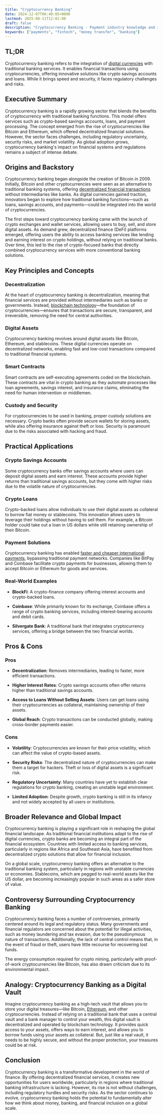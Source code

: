 ```yaml
---
title: "Cryptocurrency Banking"
date: 2024-12-07T06:40:05+0000
lastmod: 2025-08-11T12:01:00
draft: false
description: "Cryptocurrency Banking - Payment industry knowledge and insights"
keywords: ["payments", "fintech", "money transfer", "banking"]
---
```


## TL;DR

Cryptocurrency banking refers to the integration of [digital currencies](https://faisalkhanllc.xyz/resources/payments-wiki/d/digital-currency/) with traditional banking services. It enables financial transactions using cryptocurrencies, offering innovative solutions like crypto savings accounts and loans. While it brings speed and security, it faces regulatory challenges and risks.

## Executive Summary

Cryptocurrency banking is a rapidly growing sector that blends the benefits of cryptocurrency with traditional banking functions. This model offers services such as crypto-based savings accounts, loans, and payment processing. The concept emerged from the rise of cryptocurrencies like Bitcoin and Ethereum, which offered decentralized financial solutions. However, the sector faces challenges, including regulatory uncertainty, security risks, and market volatility. As global adoption grows, cryptocurrency banking's impact on financial systems and regulations remains a subject of intense debate.

## Origins and Backstory

Cryptocurrency banking began alongside the creation of Bitcoin in 2009. Initially, Bitcoin and other cryptocurrencies were seen as an alternative to traditional banking systems, offering [decentralized financial transactions](https://faisalkhanllc.xyz/resources/payments-wiki/d/decentralized-finance-defi/) without intermediaries like banks. As digital currencies gained traction, innovators began to explore how traditional banking functions—such as loans, savings accounts, and payments—could be integrated into the world of cryptocurrencies.

The first steps toward cryptocurrency banking came with the launch of crypto exchanges and wallet services, allowing users to buy, sell, and store digital assets. As demand grew, decentralized finance (DeFi) platforms emerged, offering users the ability to access banking services like lending and earning interest on crypto holdings, without relying on traditional banks. Over time, this led to the rise of crypto-focused banks that directly combined cryptocurrency services with more conventional banking solutions.

## Key Principles and Concepts

### Decentralization

At the heart of cryptocurrency banking is decentralization, meaning that financial services are provided without intermediaries such as banks or governments. Instead, [blockchain technology](https://faisalkhanllc.xyz/resources/payments-wiki/b/blockchain/)—the foundation of cryptocurrencies—ensures that transactions are secure, transparent, and irreversible, removing the need for central authorities.

### Digital Assets

Cryptocurrency banking revolves around digital assets like Bitcoin, Ethereum, and stablecoins. These digital currencies operate on decentralized networks, enabling fast and low-cost transactions compared to traditional financial systems.

### Smart Contracts

Smart contracts are self-executing agreements coded on the blockchain. These contracts are vital in crypto banking as they automate processes like loan agreements, savings interest, and insurance claims, eliminating the need for human intervention or middlemen.

### Custody and Security

For cryptocurrencies to be used in banking, proper custody solutions are necessary. Crypto banks often provide secure wallets for storing assets, while also offering insurance against theft or loss. Security is paramount due to the risks associated with hacking and fraud.

## Practical Applications

### Crypto Savings Accounts

Some cryptocurrency banks offer savings accounts where users can deposit digital assets and earn interest. These accounts provide higher returns than traditional savings accounts, but they come with higher risks due to the volatile nature of cryptocurrencies.

### Crypto Loans

Crypto-backed loans allow individuals to use their digital assets as collateral to borrow fiat money or stablecoins. This innovation allows users to leverage their holdings without having to sell them. For example, a Bitcoin holder could take out a loan in US dollars while still retaining ownership of their Bitcoin.

### Payment Solutions

Cryptocurrency banking has enabled [faster and cheaper international payments](https://faisalkhanllc.xyz/resources/payments-wiki/c/cryptocurrency-as-a-service-caas/), bypassing traditional payment networks. Companies like BitPay and Coinbase facilitate crypto payments for businesses, allowing them to accept Bitcoin or Ethereum for goods and services.

### Real-World Examples

- **BlockFi**: A crypto-finance company offering interest accounts and crypto-backed loans.

- **Coinbase**: While primarily known for its exchange, Coinbase offers a range of crypto banking services, including interest-bearing accounts and debit cards.

- **Silvergate Bank**: A traditional bank that integrates cryptocurrency services, offering a bridge between the two financial worlds.

## Pros & Cons

### Pros

- **Decentralization**: Removes intermediaries, leading to faster, more efficient transactions.

- **Higher Interest Rates**: Crypto savings accounts often offer returns higher than traditional savings accounts.

- **Access to Loans Without Selling Assets**: Users can get loans using their cryptocurrencies as collateral, maintaining ownership of their assets.

- **Global Reach**: Crypto transactions can be conducted globally, making cross-border payments easier.

### Cons

- **Volatility**: Cryptocurrencies are known for their price volatility, which can affect the value of crypto-based assets.

- **Security Risks**: The decentralized nature of cryptocurrencies can make them a target for hackers. Theft or loss of digital assets is a significant risk.

- **Regulatory Uncertainty**: Many countries have yet to establish clear regulations for crypto banking, creating an unstable legal environment.

- **Limited Adoption**: Despite growth, crypto banking is still in its infancy and not widely accepted by all users or institutions.

## Broader Relevance and Global Impact

Cryptocurrency banking is playing a significant role in reshaping the global financial landscape. As traditional financial institutions adapt to the rise of digital currencies, crypto banks are becoming an integral part of the financial ecosystem. Countries with limited access to banking services, particularly in regions like Africa and Southeast Asia, have benefited from decentralized crypto solutions that allow for financial inclusion.

On a global scale, cryptocurrency banking offers an alternative to the traditional banking system, particularly in regions with unstable currencies or economies. Stablecoins, which are pegged to real-world assets like the US dollar, are becoming increasingly popular in such areas as a safer store of value.

## Controversy Surrounding Cryptocurrency Banking

Cryptocurrency banking faces a number of controversies, primarily centered around its legal and regulatory status. Many governments and financial regulators are concerned about the potential for illegal activities, such as money laundering and tax evasion, due to the pseudonymous nature of transactions. Additionally, the lack of central control means that, in the event of fraud or theft, users have little recourse for recovering lost funds.

The energy consumption required for crypto mining, particularly with proof-of-work cryptocurrencies like Bitcoin, has also drawn criticism due to its environmental impact.

## Analogy: Cryptocurrency Banking as a Digital Vault

Imagine cryptocurrency banking as a high-tech vault that allows you to store your digital treasures—like Bitcoin, [Ethereum](https://faisalkhanllc.xyz/resources/payments-wiki/e/ethereum-blockchain/), and other cryptocurrencies. Instead of relying on a traditional bank that uses a central vault and a bank manager to control your wealth, this digital vault is decentralized and operated by blockchain technology. It provides quick access to your assets, offers ways to earn interest, and allows you to borrow funds using your assets as collateral. But, just like a real vault, it needs to be highly secure, and without the proper protection, your treasures could be at risk.

## Conclusion

Cryptocurrency banking is a transformative development in the world of finance. By offering decentralized financial services, it creates new opportunities for users worldwide, particularly in regions where traditional banking infrastructure is lacking. However, its rise is not without challenges, including regulatory hurdles and security risks. As the sector continues to evolve, cryptocurrency banking holds the potential to fundamentally alter how we think about money, banking, and financial inclusion on a global scale.